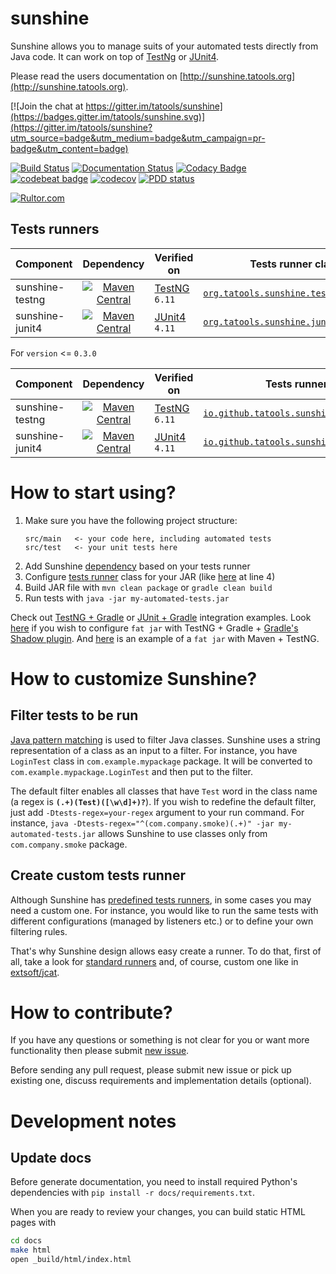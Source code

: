sunshine
========
Sunshine allows you to manage suits of your automated tests directly from Java code. It can work
on top of [TestNg](https://testng.org/doc/index.html) or [JUnit4](https://junit.org/junit4/).

Please read the users documentation on [http://sunshine.tatools.org](http://sunshine.tatools.org).


[![Join the chat at https://gitter.im/tatools/sunshine](https://badges.gitter.im/tatools/sunshine.svg)](https://gitter.im/tatools/sunshine?utm_source=badge&utm_medium=badge&utm_campaign=pr-badge&utm_content=badge)

[![Build Status](https://travis-ci.org/tatools/sunshine.svg?branch=master)](https://travis-ci.org/tatools/sunshine)
[![Documentation Status](https://readthedocs.org/projects/sunshine/badge/?version=latest)](http://sunshine.tatools.org/en/latest/?badge=latest)
[![Codacy Badge](https://api.codacy.com/project/badge/Grade/b9ccdf7644db4658bb998eb3c8f0689b)](https://www.codacy.com/app/extsoft/sunshine?utm_source=github.com&amp;utm_medium=referral&amp;utm_content=tatools/sunshine&amp;utm_campaign=Badge_Grade)
[![codebeat badge](https://codebeat.co/badges/74ffce5e-e3be-45b7-9459-98d13f5f4d4e)](https://codebeat.co/projects/github-com-tatools-sunshine-master)
[![codecov](https://codecov.io/gh/tatools/sunshine/branch/master/graph/badge.svg)](https://codecov.io/gh/tatools/sunshine)
[![PDD status](http://www.0pdd.com/svg?name=tatools/sunshine)](http://www.0pdd.com/p?name=tatools/sunshine)

[![Rultor.com](http://www.rultor.com/b/tatools/sunshine)](http://www.rultor.com/p/tatools/sunshine)


Tests runners
-------------

| Component       | Dependency   | Verified on | Tests runner class |
| --------------- | :----------: | ----------- | ------------------ |
| sunshine-testng | [![Maven Central](https://img.shields.io/maven-central/v/org.tatools/sunshine-testng.svg)](https://maven-badges.herokuapp.com/maven-central/org.tatools/sunshine-testng) | [TestNG](http://testng.org) `6.11` | [`org.tatools.sunshine.testng.Sunshine`](sunshine-testng/src/main/java/org/tatools/sunshine/testng/Sunshine.java) |
| sunshine-junit4 | [![Maven Central](https://img.shields.io/maven-central/v/org.tatools/sunshine-junit4.svg)](https://maven-badges.herokuapp.com/maven-central/org.tatools/sunshine-junit4) | [JUnit4](http://junit.org/junit4) `4.11` | [`org.tatools.sunshine.junit4.Sunshine`](sunshine-junit4/src/main/java/org/tatools/sunshine/junit4/Sunshine.java) |

For `version` <= `0.3.0`

| Component       | Dependency   | Verified on | Tests runner class |
| --------------- | :----------: | ----------- | ------------------ |
| sunshine-testng | [![Maven Central](https://img.shields.io/maven-central/v/io.github.tatools/sunshine-testng.svg)](https://maven-badges.herokuapp.com/maven-central/io.github.tatools/sunshine-testng) | [TestNG](http://testng.org) `6.11` | [`io.github.tatools.sunshine.testng.Sunshine`](sunshine-testng/src/main/java/io/github/tatools/sunshine/testng/Sunshine.java) |
| sunshine-junit4 | [![Maven Central](https://img.shields.io/maven-central/v/io.github.tatools/sunshine-junit4.svg)](https://maven-badges.herokuapp.com/maven-central/io.github.tatools/sunshine-junit4) | [JUnit4](http://junit.org/junit4) `4.11` | [`io.github.tatools.sunshine.junit4.Sunshine`](sunshine-junit4/src/main/java/io/github/tatools/sunshine/junit4/Sunshine.java) |


How to start using?
===================
1. Make sure you have the following project structure:
    ```
    src/main   <- your code here, including automated tests
    src/test   <- your unit tests here
    ```
2. Add Sunshine [dependency](#tests-runners) based on your tests runner
3. Configure [tests runner](#tests-runners) class for your JAR (like [here](sunshine-testng-integration-tests/build.gradle) at line 4)
4. Build JAR file with `mvn clean package` or `gradle clean build`
5. Run tests with `java -jar my-automated-tests.jar`

Check out [TestNG + Gradle](sunshine-testng-integration-tests/build.gradle) or
[JUnit + Gradle](sunshine-junit4-integration-tests/build.gradle) integration examples.
Look [here](sunshine-junit4-integration-tests/build.gradle) if you wish to configure `fat jar` with TestNG + Gradle +
[Gradle's Shadow plugin](https://github.com/johnrengelman/shadow). And 
[here](https://github.com/extsoft/jcat/commit/65558e95cb94a2c995ec67fa09bf501a740dcff4/pom.xml#diff-600376dffeb79835ede4a0b285078036)
is an example of a `fat jar` with Maven + TestNG.

How to customize Sunshine?
==========================
Filter tests to be run
----------------------
[Java pattern matching](https://docs.oracle.com/javase/8/docs/api/java/util/regex/Pattern.html) is used to filter
Java classes. Sunshine uses a string representation of a class as an input to a filter. For instance,
you have `LoginTest` class in `com.example.mypackage` package. It will be converted to `com.example.mypackage.LoginTest`
and then put to the filter.

The default filter enables all classes that have `Test` word in the class name
(a regex is **`(.+)(Test)([\w\d]+)?`**). If you wish to redefine the default filter, just add `-Dtests-regex=your-regex`
argument to your run command. For instance, `java -Dtests-regex="^(com.company.smoke)(.+)" -jar my-automated-tests.jar`
allows Sunshine to use classes only from `com.company.smoke` package.

Create custom tests runner
--------------------------
Although Sunshine has [predefined tests runners](#tests-runners), in some cases you may need a custom one. For instance, 
you would like to run the same tests with different configurations (managed by listeners etc.) or to define your own 
filtering rules.

That's why Sunshine design allows easy create a runner. To do that, first of all, take a look for 
[standard runners](#tests-runners) and, of course, custom one like in 
[extsoft/jcat](https://github.com/extsoft/jcat/commit/65558e95cb94a2c995ec67fa09bf501a740dcff4).

How to contribute?
==================
If you have any questions or something is not clear for you or want more functionality then please submit 
[new issue](https://github.com/tatools/sunshine/issues/new).

Before sending any pull request, please submit new issue or pick up existing one, discuss requirements and 
implementation details (optional).

Development notes
=================

Update docs
-----------
Before generate documentation, you need to install required Python's dependencies with `pip install -r docs/requirements.txt`.

When you are ready to review your changes, you can build static HTML pages with
```bash
cd docs
make html
open _build/html/index.html
```
